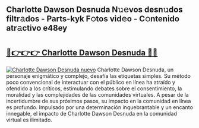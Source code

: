 ## Charlotte Dawson Desnuda N𝚞𝚎vos desn𝚞dos filtr𝚊dos - Parts-kyk F𝚘tos vid𝚎o - C𝚘ntenido atr𝚊ctivo e48ey

# <h2><a href="http://mb1s4n.tromn.icu/?c=Charlotte+Dawson+Desnuda">🔗👉👉👉 Charlotte Dawson Desnuda 🔗🔗</a></h2>

[![Charlotte Dawson Desnuda nuevo](https://i.imgur.com/pEAQMta.gif)](http://mb1s4n.tromn.icu/?c=Charlotte+Dawson+Desnuda)
Charlotte Dawson Desnuda, un personaje enigmático y complejo, desafía las etiquetas simples. Su método poco convencional de interactuar con el público en línea ha atraído y ofendido a los críticos, estimulando debates sobre el consentimiento, la moralidad y las complejidades de las comunidades virtuales. A pesar de la incertidumbre de sus próximos pasos, su impacto en la comunidad en línea es profundo. Impulsado por una determinación inquebrantable y un encanto innegable, el impacto de Charlotte Dawson Desnuda en la comunidad virtual es ilimitado.
